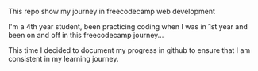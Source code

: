 This repo show my journey in freecodecamp web development

I'm a 4th year student, been practicing coding when I was in 1st year and been on and off in this freecodecamp journey...

This time I decided to document my progress in github to ensure that I am consistent in my learning journey.
